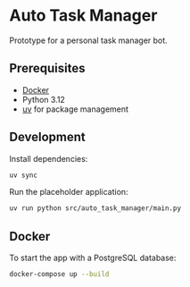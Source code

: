 # Auto Task Manager

Prototype for a personal task manager bot.

## Prerequisites
- [Docker](https://www.docker.com/)
- Python 3.12
- [uv](https://github.com/astral-sh/uv) for package management

## Development
Install dependencies:

```bash
uv sync
```

Run the placeholder application:

```bash
uv run python src/auto_task_manager/main.py
```

## Docker
To start the app with a PostgreSQL database:

```bash
docker-compose up --build
```

